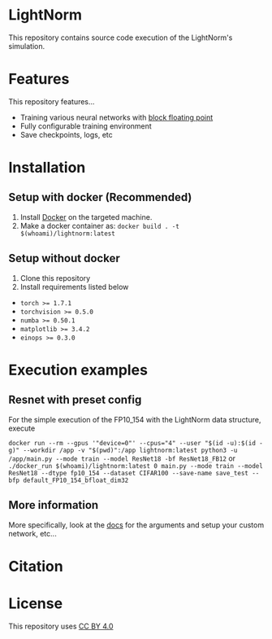 


# LightNorm

This repository contains source code execution of the LightNorm's simulation.


# Features
This repository features...

- Training various neural networks with [block floating point](https://en.wikipedia.org/wiki/Block_floating_point)
- Fully configurable training environment
- Save checkpoints, logs, etc

# Installation

## Setup with docker (Recommended)

1. Install [Docker](https://docs.docker.com/engine/install/) on the targeted machine.
2. Make a docker container as: `docker build . -t $(whoami)/lightnorm:latest`

## Setup without docker
1. Clone this repository
2. Install requirements listed below 
- `torch >= 1.7.1`
- `torchvision >= 0.5.0`
- `numba >= 0.50.1`
- `matplotlib >= 3.4.2`
- `einops >= 0.3.0`

# Execution examples

## Resnet with preset config

For the simple execution of the FP10_154 with the LightNorm data structure, execute

```docker run --rm --gpus '"device=0"' --cpus="4" --user "$(id -u):$(id -g)" --workdir /app -v "$(pwd)":/app lightnorm:latest python3 -u /app/main.py --mode train --model ResNet18 -bf ResNet18_FB12```
or
```./docker_run $(whoami)/lightnorm:latest 0 main.py --mode train --model ResNet18 --dtype fp10_154 --dataset CIFAR100 --save-name save_test --bfp default_FP10_154_bfloat_dim32```

## More information

More specifically, look at the [docs](/docs/_index.md) for the arguments and setup your custom network, etc...

# Citation

# License

This repository uses [CC BY 4.0](https://creativecommons.org/licenses/)